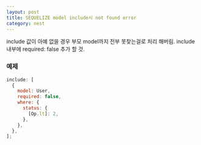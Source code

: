 ```yaml
---
layout: post
title: SEQUELIZE model include시 not found error
category: nest
---
```


include 값이 아예 없을 경우 부모 model까지 전부 못찾는걸로 처리 해버림. include 내부에 required: false 추가 할 것.

### 예제

```javascript
include: [
  {
    model: User,
    required: false,
    where: {
      status: {
        [Op.lt]: 2,
      },
    },
  },
];
```
